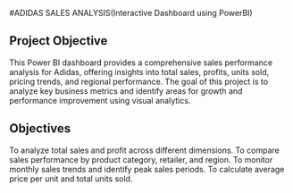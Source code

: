 #ADIDAS SALES ANALYSIS(Interactive Dashboard using PowerBI) 
## Project Objective 
This Power BI dashboard provides a comprehensive sales performance analysis for Adidas, offering insights into total sales, profits, units sold, pricing trends, and regional performance.
The goal of this project is to analyze key business metrics and identify areas for growth and performance improvement using visual analytics.

## Objectives
To analyze total sales and profit across different dimensions.
To compare sales performance by product category, retailer, and region.
To monitor monthly sales trends and identify peak sales periods.
To calculate average price per unit and total units sold.
